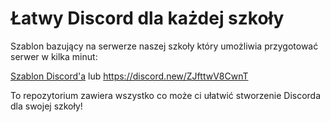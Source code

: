 # Łatwy Discord dla każdej szkoły

Szablon bazujący na serwerze naszej szkoły który umożliwia przygotować serwer w kilka minut:

[Szablon Discord'a](https://discord.new/ZJfttwV8CwnT)
lub
https://discord.new/ZJfttwV8CwnT

To repozytorium zawiera wszystko co może ci ułatwić stworzenie Discorda dla swojej szkoły!
